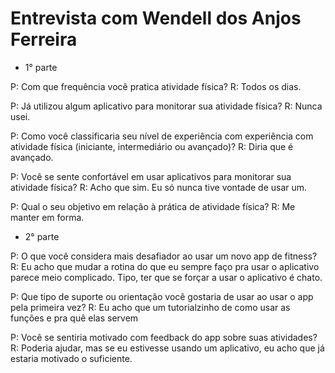 # Entrevista com Wendell dos Anjos Ferreira

- 1° parte

P: Com que frequência você pratica atividade física?
R: Todos os dias.

P: Já utilizou algum aplicativo para monitorar sua atividade física?
R: Nunca usei.

P: Como você classificaria seu nível de experiência com experiência com atividade física (iniciante, intermediário ou avançado)?
R: Diria que é avançado.

P: Você se sente confortável em usar aplicativos para monitorar sua atividade física?
R: Acho que sim. Eu só nunca tive vontade de usar um.

P: Qual o seu objetivo em relação à prática de atividade física?
R: Me manter em forma.


- 2° parte

P: O que você considera mais desafiador ao usar um novo app de fitness?
R: Eu acho que mudar a rotina do que eu sempre faço pra usar o aplicativo parece meio complicado. Tipo, ter que se forçar a usar o aplicativo é chato.

P: Que tipo de suporte ou orientação você gostaria de usar ao usar o app pela primeira vez?
R: Eu acho que um tutorialzinho de como usar as funções e pra quê elas servem


P: Você se sentiria motivado com feedback do app sobre suas atividades?
R: Poderia ajudar, mas se eu estivesse usando um aplicativo, eu acho que já estaria motivado o suficiente.
